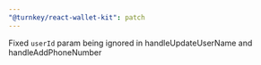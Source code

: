 ```yaml
---
"@turnkey/react-wallet-kit": patch
---
```


Fixed `userId` param being ignored in handleUpdateUserName and handleAddPhoneNumber

